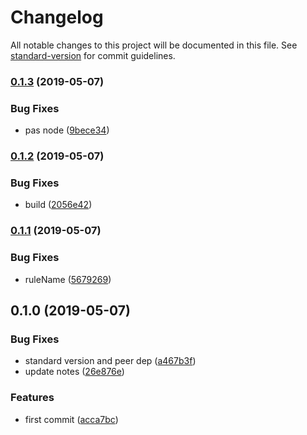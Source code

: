 # Changelog

All notable changes to this project will be documented in this file. See [standard-version](https://github.com/conventional-changelog/standard-version) for commit guidelines.

### [0.1.3](https://github.com/knownasilya/subsetcss/compare/v0.1.2...v0.1.3) (2019-05-07)


### Bug Fixes

* pas node ([9bece34](https://github.com/knownasilya/subsetcss/commit/9bece34))



### [0.1.2](https://github.com/knownasilya/subsetcss/compare/v0.1.1...v0.1.2) (2019-05-07)


### Bug Fixes

* build ([2056e42](https://github.com/knownasilya/subsetcss/commit/2056e42))



### [0.1.1](https://github.com/knownasilya/subsetcss/compare/v0.1.0...v0.1.1) (2019-05-07)


### Bug Fixes

* ruleName ([5679269](https://github.com/knownasilya/subsetcss/commit/5679269))



## 0.1.0 (2019-05-07)


### Bug Fixes

* standard version and peer dep ([a467b3f](https://github.com/knownasilya/subsetcss/commit/a467b3f))
* update notes ([26e876e](https://github.com/knownasilya/subsetcss/commit/26e876e))


### Features

* first commit ([acca7bc](https://github.com/knownasilya/subsetcss/commit/acca7bc))
